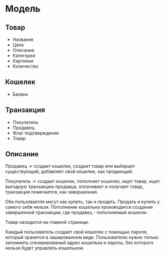 # Модель

## Товар
- Название
- Цена
- Описание
- Категории
- Картинки
- Количество

## Кошелек
- Баланс

## Транзакция
- Покупатель
- Продавец
- Флаг подтверждения
- Товар

## Описание

Продавец -> создает кошелек, создает товар или выбирает существующий, добавляет свой кошелек, как продающий.

Покупатель -> создает кошелек, пополняет кошелек, ищет товар, ищет выгодную транзакцию продавца, оплачивает и получает товар, транзакция помечается, как завершенная.

Оба пользоваетля могут как купить, так и продать.
Продать и купить у самого себя нельзя. 
Пополнение кошелька производится создания завершенной транзакции, где продавец - пополняемый кошелек.

Товар находится на главной странице. 

Каждый пользователь создает свой кошелек с помощью пароля, который хранится в зашированном виде. Пользователю нужно только запомнить сгенерированый адрес кошелька и пароль, без которого нельзя будет управлять кошельком.

